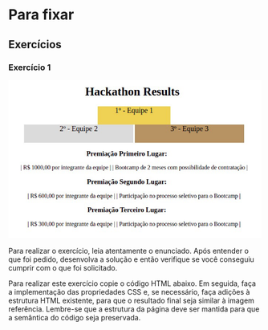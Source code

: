 

# Para fixar

## Exercícios

### Exercício 1

![Imagem do exercício](./print.webp)

Para realizar o exercício, leia atentamente o enunciado. Após entender o que foi pedido, desenvolva a solução e então verifique se você conseguiu cumprir com o que foi solicitado.

Para realizar este exercício copie o código HTML abaixo. Em seguida, faça a implementação das propriedades CSS e, se necessário, faça adições à estrutura HTML existente, para que o resultado final seja similar à imagem referência.
Lembre-se que a estrutura da página deve ser mantida para que a semântica do código seja preservada.
